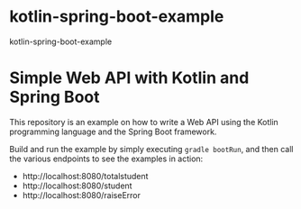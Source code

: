 # kotlin-spring-boot-example
kotlin-spring-boot-example

# Simple Web API with Kotlin and Spring Boot

This repository is an example on how to write a Web API using the Kotlin programming language and the Spring Boot framework.

Build and run the example by simply executing `gradle bootRun`, and then call the various endpoints to see the examples in action:

* http://localhost:8080/totalstudent
* http://localhost:8080/student
* http://localhost:8080/raiseError

